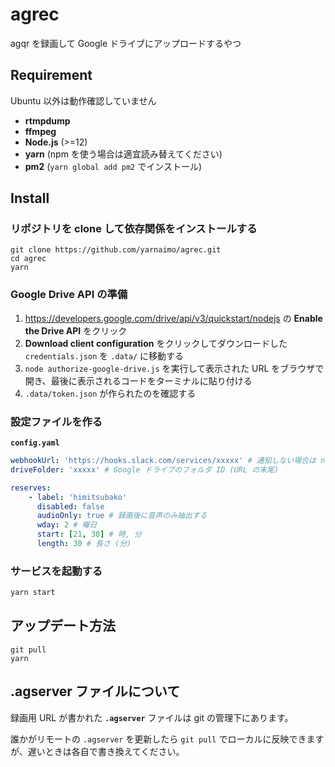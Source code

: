 # agrec

agqr を録画して Google ドライブにアップロードするやつ

## Requirement

Ubuntu 以外は動作確認していません

-   **rtmpdump**
-   **ffmpeg**
-   **Node.js** (>=12)
-   **yarn** (npm を使う場合は適宜読み替えてください)
-   **pm2** (`yarn global add pm2` でインストール)

## Install

### リポジトリを clone して依存関係をインストールする

```
git clone https://github.com/yarnaimo/agrec.git
cd agrec
yarn
```

### Google Drive API の準備

1.  https://developers.google.com/drive/api/v3/quickstart/nodejs の **Enable the Drive API** をクリック
2.  **Download client configuration** をクリックしてダウンロードした `credentials.json` を `.data/` に移動する
3.  `node authorize-google-drive.js` を実行して表示された URL をブラウザで開き、最後に表示されるコードをターミナルに貼り付ける
4.  `.data/token.json` が作られたのを確認する

### 設定ファイルを作る

**`config.yaml`**

```yaml
webhookUrl: 'https://hooks.slack.com/services/xxxxx' # 通知しない場合は null
driveFolder: 'xxxxx' # Google ドライブのフォルダ ID (URL の末尾)

reserves:
    - label: 'himitsubako'
      disabled: false
      audioOnly: true # 録画後に音声のみ抽出する
      wday: 2 # 曜日
      start: [21, 30] # 時, 分
      length: 30 # 長さ (分)
```

### サービスを起動する

```sh
yarn start
```

## アップデート方法

```
git pull
yarn
```

## .agserver ファイルについて

録画用 URL が書かれた **`.agserver`** ファイルは git の管理下にあります。

誰かがリモートの `.agserver` を更新したら `git pull` でローカルに反映できますが、遅いときは各自で書き換えてください。

